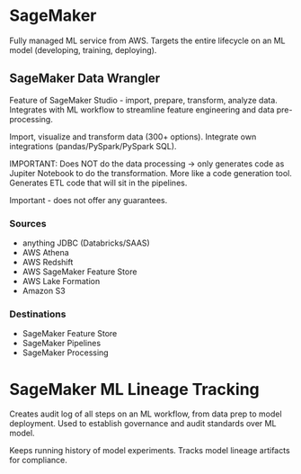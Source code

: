 # SageMaker

Fully managed ML service from AWS. Targets the entire lifecycle on an ML model
(developing, training, deploying).

## SageMaker Data Wrangler

Feature of SageMaker Studio - import, prepare, transform, analyze data.
Integrates with ML workflow to streamline feature engineering and data
pre-processing.

Import, visualize and transform data (300+ options). Integrate own integrations
(pandas/PySpark/PySpark SQL).

IMPORTANT: Does NOT do the data processing -> only generates code as Jupiter
Notebook to do the transformation. More like a code generation tool. Generates
ETL code that will sit in the pipelines.

Important - does not offer any guarantees.

### Sources

- anything JDBC (Databricks/SAAS)
- AWS Athena
- AWS Redshift
- AWS SageMaker Feature Store
- AWS Lake Formation
- Amazon S3

### Destinations

- SageMaker Feature Store
- SageMaker Pipelines
- SageMaker Processing

# SageMaker ML Lineage Tracking

Creates audit log of all steps on an ML workflow, from data prep to model
deployment. Used to establish governance and audit standards over ML model.

Keeps running history of model experiments. Tracks model lineage artifacts for
compliance.
